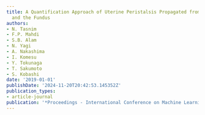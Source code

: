 ```yaml
---
title: A Quantification Approach of Uterine Peristalsis Propagated from the Cervix
  and the Fundus
authors:
- N. Tasnim
- F.P. Mahdi
- S.B. Alam
- N. Yagi
- A. Nakashima
- I. Komesu
- Y. Tokunaga
- T. Sakumoto
- S. Kobashi
date: '2019-01-01'
publishDate: '2024-11-20T20:42:53.145352Z'
publication_types:
- article-journal
publication: '*Proceedings - International Conference on Machine Learning and Cybernetics*'
---
```


